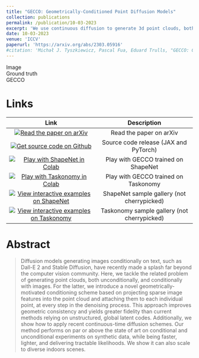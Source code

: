 ```yaml
---
title: "GECCO: Geometrically-Conditioned Point Diffusion Models"
collection: publications
permalink: /publication/10-03-2023
excerpt: 'We use continuous diffusion to generate 3d point clouds, both unconditionally and based on monocular images. We propose a novel scheme for image conditioning via projected 2d feature lookup and show benefits of continuous diffusion, such as efficient upsampling of point clouds and computing sample probabilities.'
date: 10-03-2023
venue: 'ICCV'
paperurl: 'https://arxiv.org/abs/2303.05916'
#citation: 'Michał J. Tyszkiewicz, Pascal Fua, Eduard Trulls, "GECCO: Geometrically-Conditioned Point Diffusion Models" (2023)'
---
```

<script defer="defer" src="../assets/gecco-demo/main.js"></script>
<link rel="stylesheet" href="../assets/gecco-demo/style.css">

<div id="viewport">
    <div id="viewer-table" assets-path="../assets/gecco-demo/assets/teaser" show-titles="false">
        <div id="table-headers">
            <div class="header frame-width">Image</div>
            <div class="header frame-width">Ground truth</div>
            <div class="header frame-width">GECCO</div>
        </div>
    </div>
</div>

# Links

| Link | Description|
|:-:|:----:|
|[![Read the paper on arXiv](https://img.shields.io/badge/arXiv-2303.05916-f9f107.svg)](https://arxiv.org/abs/2303.05916) | Read the paper on arXiv |
|[![Get source code on Github](https://img.shields.io/badge/GitHub-source-blue?logo=github)](https://github.com/cvlab-epfl/gecco) | Source code release (JAX and PyTorch) |
|[![Play with ShapeNet in Colab](https://colab.research.google.com/assets/colab-badge.svg)](https://colab.research.google.com/drive/1oOhKIElzU5Db5-JwJoXVI3WblHmAKdE8?usp=sharing)  | Play with GECCO trained on ShapeNet|
|[![Play with Taskonomy in Colab](https://colab.research.google.com/assets/colab-badge.svg)](https://colab.research.google.com/drive/12D_-OIzsthRMlil63JI_LXTyvdEN4OoJ?usp=sharing) | Play with GECCO trained on Taskonomy|
|[![View interactive examples on ShapeNet](https://img.shields.io/badge/interactive-gallery-blue)](../assets/gecco-demo/shapenet-vol.html) | ShapeNet sample gallery (not cherrypicked) |
|[![View interactive examples on Taskonomy](https://img.shields.io/badge/interactive-gallery-blue)](../assets/gecco-demo/taskonomy.html) | Taskonomy sample gallery (not cherrypicked) |

# Abstract

> Diffusion models generating images conditionally on text, such as Dall-E 2 and Stable Diffusion, have recently made a splash far beyond the computer vision community. Here, we tackle the related problem of generating point clouds, both unconditionally, and conditionally with images. For the latter, we introduce a novel geometrically-motivated conditioning scheme based on projecting sparse image features into the point cloud and attaching them to each individual point, at every step in the denoising process. This approach improves geometric consistency and yields greater fidelity than current methods relying on unstructured, global latent codes. Additionally, we show how to apply recent continuous-time diffusion schemes. Our method performs on par or above the state of art on conditional and unconditional experiments on synthetic data, while being faster, lighter, and delivering tractable likelihoods. We show it can also scale to diverse indoors scenes.